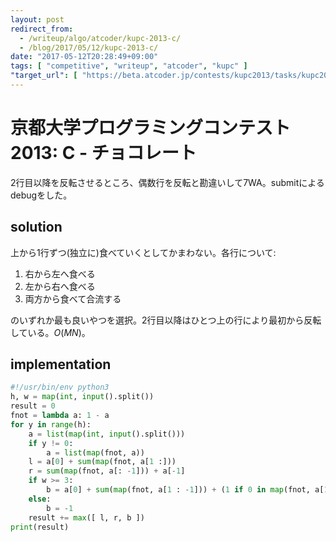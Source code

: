 ```yaml
---
layout: post
redirect_from:
  - /writeup/algo/atcoder/kupc-2013-c/
  - /blog/2017/05/12/kupc-2013-c/
date: "2017-05-12T20:28:49+09:00"
tags: [ "competitive", "writeup", "atcoder", "kupc" ]
"target_url": [ "https://beta.atcoder.jp/contests/kupc2013/tasks/kupc2013_c" ]
---
```


# 京都大学プログラミングコンテスト2013: C - チョコレート

$2$行目以降を反転させるところ、偶数行を反転と勘違いして$7$WA。submitによるdebugをした。

## solution

上から$1$行ずつ(独立に)食べていくとしてかまわない。各行について:

1.  右から左へ食べる
2.  左から右へ食べる
3.  両方から食べて合流する

のいずれか最も良いやつを選択。$2$行目以降はひとつ上の行により最初から反転している。$O(MN)$。

## implementation

``` python
#!/usr/bin/env python3
h, w = map(int, input().split())
result = 0
fnot = lambda a: 1 - a
for y in range(h):
    a = list(map(int, input().split()))
    if y != 0:
        a = list(map(fnot, a))
    l = a[0] + sum(map(fnot, a[1 :]))
    r = sum(map(fnot, a[: -1])) + a[-1]
    if w >= 3:
        b = a[0] + sum(map(fnot, a[1 : -1])) + (1 if 0 in map(fnot, a[1 : -1]) else -1) + a[-1]
    else:
        b = -1
    result += max([ l, r, b ])
print(result)
```
